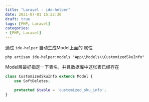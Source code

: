```yaml
---
title: "Laravel - ide-helper"
date: 2021-07-01 15:22:30
draft: true
tags: [PHP, Laravel]
categories:
- [PHP, Laravel]
---
```


通过 `ide-helper` 自动生成Model上面的 属性

```shell
php artisan ide-helper:models "App\\Models\\CustomizedSkuInfo"
```

Model层最好指定一下表名，并且数据库中这张表已经存在

```php
class CustomizedSkuInfo extends Model {
    use SoftDeletes;

    protected $table = 'customized_sku_info';
}
```
